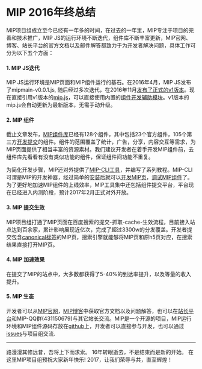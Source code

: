 # MIP 2016年终总结
MIP项目组成立至今已经有一年多的时间，在过去的一年里，MIP专注于项目的完善和技术推广，MIP JS的运行环境不断迭代，组件库不断丰富更新，MIP官网、博客、站长平台的官方文档以及邮件解答都致力于为开发者解决问题，具体工作可分为以下五个方面：
#### 1. MIP JS迭代
MIP JS运行环境是MIP页面和MIP组件运行的基石。在2016年4月，MIP JS发布了mipmain-v0.0.1.js, 随后经过多次迭代，在2016年11月[发布了正式的v1版本](http://www.cnblogs.com/mipengine/p/6077510.html)。现在直接引用v1版本的[mip.js](https://mipcache.bdstatic.com/static/v1/mip.js)，可以直接使用内置的[组件开发辅助模块](https://www.mipengine.org/doc/3-widget/6-help/1-introduce.html)。v1版本的mip.js会自动更新为最新版本，无需手动升级。

#### 2. MIP 组件
截止文章发布，[MIP组件库](https://github.com/mipengine/mip-extensions)已经有128个组件，其中包括23个官方组件，105个第三方[开发提交](https://www.mipengine.org/doc/2-tech/4-mip-widget.html)的组件。组件的范围覆盖了统计，广告，分享，内容交互等需求，为MIP页面提供了相当丰富的资源素材。我们建议开发者在着手开发MIP组件前，去组件库先看看有没有类似功能的组件，保证组件间功能不重复。  

为简化开发步骤，MIP还对外提供了[MIP-CLI工具](https://github.com/mipengine/mip-cli)，并编写了系列教程。MIP-CLI可谓是MIP的开发神器，经过简单的[安装](http://www.cnblogs.com/mipengine/p/mip_cli_1_install.html)后就可以[开发MIP页](http://www.cnblogs.com/mipengine/p/mip_cli_2_page.html)，[调试MIP组件](http://www.cnblogs.com/mipengine/p/mip_cli_3_extension.html)了。为了更好地加速MIP组件的上线效率，MIP工具集中还包括组件提交平台，平台现在已经进入内测阶段，预计2017年2月正式对外开放。

#### 3. MIP 提交生效
MIP项目组打通了MIP页面在百度搜索的提交-抓取-cache-生效流程，目前接入站点达到百余家，累计影响展现近亿次，完成了超过3300w的分发覆盖。开发者提交包含[canonical标签](http://www.cnblogs.com/mipengine/p/canonical_link.html)的MIP页，搜索引擎就能够将MIP页和原h5页对应，在搜索结果直接打开MIP页。

#### 4. MIP 加速效果
在提交了MIP的站点中，大多数都获得了5-40%的到达率提升，以及等量的收入提升。

#### 5. MIP 生态
开发者可以从[MIP官网](https://www.mipengine.org/)，[MIP博客](http://www.cnblogs.com/mipengine/)中获取官方文档以及问题解答，也可以在[站长平台](zhanzhang.baidu.com/mip/index)和MIP-QQ群(431150679)与其它站长交流。MIP是一个开源的项目，MIP运行环境和MIP组件源码存放在[github](https://github.com/mipengine)上，开发者可以直接参与开发，也可以通过[issues](https://github.com/mipengine/mip-extensions/issues)与项目组交流.

<hr>  
路漫漫其修远昔，吾将上下而求索。 16年转眼逝去，不是结束而是新的开始。       
在这里MIP项目组预祝大家新年快乐! 2017，让我们荣辱与共，直至辉煌！  



